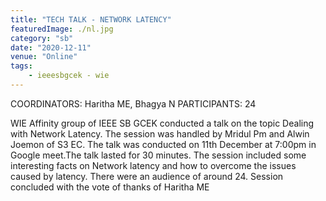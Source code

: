 ```yaml
---
title: "TECH TALK - NETWORK LATENCY"
featuredImage: ./nl.jpg
category: "sb"
date: "2020-12-11"
venue: "Online"
tags:
    - ieeesbgcek - wie
---
```

COORDINATORS: Haritha ME, Bhagya N
PARTICIPANTS: 24

WIE Affinity group of IEEE SB GCEK conducted a talk on the topic Dealing with Network Latency. The session was handled by Mridul Pm and Alwin Joemon of S3 EC. The talk was conducted on 11th December at 7:00pm in Google meet.The talk lasted for 30 minutes. The session included some interesting facts on Network latency and how to overcome the issues caused by latency. There were an audience of around 24. Session concluded with the vote of thanks of Haritha ME
